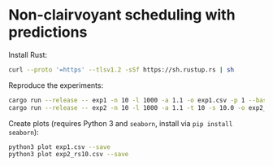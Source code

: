 # Non-clairvoyant scheduling with predictions

Install Rust: 

```bash
curl --proto '=https' --tlsv1.2 -sSf https://sh.rustup.rs | sh
```

Reproduce the experiments:

```bash
cargo run --release -- exp1 -n 10 -l 1000 -a 1.1 -o exp1.csv -p 1 --base-sigma 1.1 --num-sigma 100
cargo run --release -- exp2 -n 10 -l 1000 -a 1.1 -t 10 -s 10.0 -o exp2_rs10.csv --rel-sigma
```

Create plots (requires Python 3 and `seaborn`, install via `pip install seaborn`):

```bash
python3 plot exp1.csv --save
python3 plot exp2_rs10.csv --save
```
